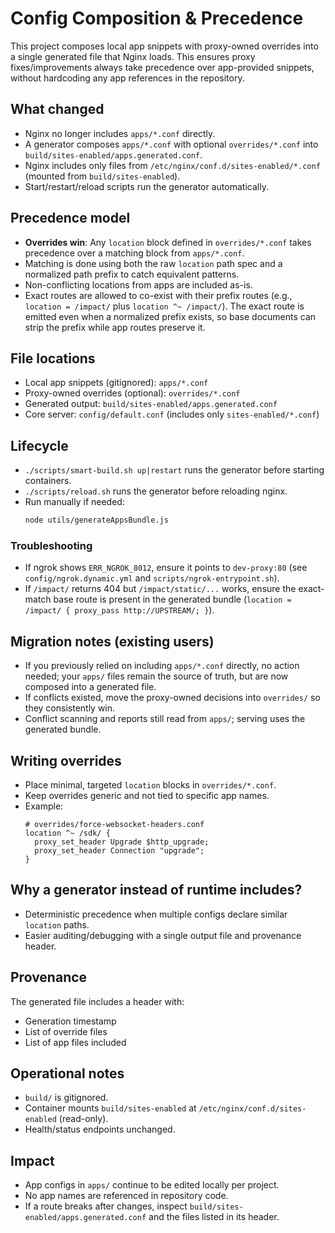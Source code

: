 # Config Composition & Precedence

This project composes local app snippets with proxy-owned overrides into a single generated file that Nginx loads. This ensures proxy fixes/improvements always take precedence over app-provided snippets, without hardcoding any app references in the repository.

## What changed

- Nginx no longer includes `apps/*.conf` directly.
- A generator composes `apps/*.conf` with optional `overrides/*.conf` into `build/sites-enabled/apps.generated.conf`.
- Nginx includes only files from `/etc/nginx/conf.d/sites-enabled/*.conf` (mounted from `build/sites-enabled`).
- Start/restart/reload scripts run the generator automatically.

## Precedence model

- **Overrides win**: Any `location` block defined in `overrides/*.conf` takes precedence over a matching block from `apps/*.conf`.
- Matching is done using both the raw `location` path spec and a normalized path prefix to catch equivalent patterns.
- Non-conflicting locations from apps are included as-is.
- Exact routes are allowed to co-exist with their prefix routes (e.g., `location = /impact/` plus `location ^~ /impact/`). The exact route is emitted even when a normalized prefix exists, so base documents can strip the prefix while app routes preserve it.

## File locations

- Local app snippets (gitignored): `apps/*.conf`
- Proxy-owned overrides (optional): `overrides/*.conf`
- Generated output: `build/sites-enabled/apps.generated.conf`
- Core server: `config/default.conf` (includes only `sites-enabled/*.conf`)

## Lifecycle

- `./scripts/smart-build.sh up|restart` runs the generator before starting containers.
- `./scripts/reload.sh` runs the generator before reloading nginx.
- Run manually if needed:
  ```bash
  node utils/generateAppsBundle.js
  ```

### Troubleshooting
- If ngrok shows `ERR_NGROK_8012`, ensure it points to `dev-proxy:80` (see `config/ngrok.dynamic.yml` and `scripts/ngrok-entrypoint.sh`).
- If `/impact/` returns 404 but `/impact/static/...` works, ensure the exact-match base route is present in the generated bundle (`location = /impact/ { proxy_pass http://UPSTREAM/; }`).

## Migration notes (existing users)

- If you previously relied on including `apps/*.conf` directly, no action needed; your `apps/` files remain the source of truth, but are now composed into a generated file.
- If conflicts existed, move the proxy-owned decisions into `overrides/` so they consistently win.
- Conflict scanning and reports still read from `apps/`; serving uses the generated bundle.

## Writing overrides

- Place minimal, targeted `location` blocks in `overrides/*.conf`.
- Keep overrides generic and not tied to specific app names.
- Example:
  ```nginx
  # overrides/force-websocket-headers.conf
  location ^~ /sdk/ {
    proxy_set_header Upgrade $http_upgrade;
    proxy_set_header Connection "upgrade";
  }
  ```

## Why a generator instead of runtime includes?

- Deterministic precedence when multiple configs declare similar `location` paths.
- Easier auditing/debugging with a single output file and provenance header.

## Provenance

The generated file includes a header with:
- Generation timestamp
- List of override files
- List of app files included

## Operational notes

- `build/` is gitignored.
- Container mounts `build/sites-enabled` at `/etc/nginx/conf.d/sites-enabled` (read-only).
- Health/status endpoints unchanged.

## Impact

- App configs in `apps/` continue to be edited locally per project.
- No app names are referenced in repository code.
- If a route breaks after changes, inspect `build/sites-enabled/apps.generated.conf` and the files listed in its header.
